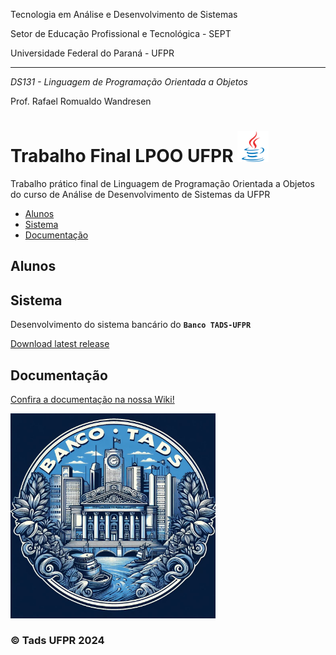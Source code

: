 Tecnologia em Análise e Desenvolvimento de Sistemas

Setor de Educação Profissional e Tecnológica - SEPT

Universidade Federal do Paraná - UFPR

---

*DS131 - Linguagem de Programação Orientada a Objetos*

Prof. Rafael Romualdo Wandresen

# Trabalho Final LPOO UFPR <img src="https://raw.githubusercontent.com/devicons/devicon/master/icons/java/java-original.svg" alt="java" width="50" height="50"/>
Trabalho prático final de Linguagem de Programação Orientada a Objetos do curso de Análise de Desenvolvimento de Sistemas da UFPR

- [Alunos](#alunos)
- [Sistema](#sistema)
- [Documentação](#documentação)

## Alunos
<!-- contributors -->
<!-- /contributors -->

## Sistema
Desenvolvimento do sistema bancário do **`Banco TADS-UFPR`**

[Download latest release](https://github.com/Salgado2004/Trabalho-Final-LPOO-UFPR/releases/latest)

## Documentação

[Confira a documentação na nossa Wiki!](https://github.com/Salgado2004/Trabalho-Final-LPOO-UFPR/wiki)

<img src="./src/main/resources/assets/logo.jpg" width="65%"></img>
### &copy; Tads UFPR 2024


